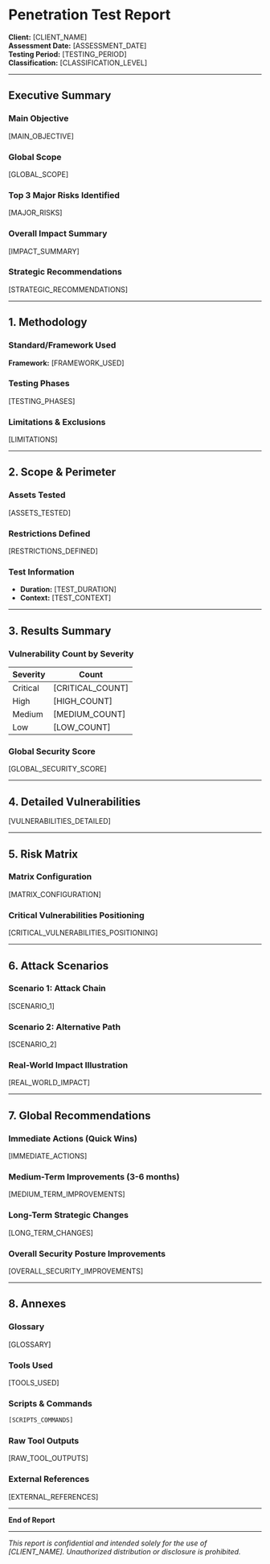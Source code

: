 # Penetration Test Report

**Client:** [CLIENT_NAME]  
**Assessment Date:** [ASSESSMENT_DATE]  
**Testing Period:** [TESTING_PERIOD]  
**Classification:** [CLASSIFICATION_LEVEL]

---

## Executive Summary

### Main Objective

[MAIN_OBJECTIVE]

### Global Scope

[GLOBAL_SCOPE]

### Top 3 Major Risks Identified

[MAJOR_RISKS]

### Overall Impact Summary

[IMPACT_SUMMARY]

### Strategic Recommendations

[STRATEGIC_RECOMMENDATIONS]

---

## 1. Methodology

### Standard/Framework Used

**Framework:** [FRAMEWORK_USED]

### Testing Phases

[TESTING_PHASES]

### Limitations & Exclusions

[LIMITATIONS]

---

## 2. Scope & Perimeter

### Assets Tested

[ASSETS_TESTED]

### Restrictions Defined

[RESTRICTIONS_DEFINED]

### Test Information

- **Duration:** [TEST_DURATION]
- **Context:** [TEST_CONTEXT]

---

## 3. Results Summary

### Vulnerability Count by Severity

| Severity | Count |
|----------|-------|
| Critical | [CRITICAL_COUNT] |
| High     | [HIGH_COUNT] |
| Medium   | [MEDIUM_COUNT] |
| Low      | [LOW_COUNT] |

### Global Security Score

[GLOBAL_SECURITY_SCORE]

---

## 4. Detailed Vulnerabilities

[VULNERABILITIES_DETAILED]

---

## 5. Risk Matrix

### Matrix Configuration

[MATRIX_CONFIGURATION]

### Critical Vulnerabilities Positioning

[CRITICAL_VULNERABILITIES_POSITIONING]

---

## 6. Attack Scenarios

### Scenario 1: Attack Chain

[SCENARIO_1]

### Scenario 2: Alternative Path

[SCENARIO_2]

### Real-World Impact Illustration

[REAL_WORLD_IMPACT]

---

## 7. Global Recommendations

### Immediate Actions (Quick Wins)

[IMMEDIATE_ACTIONS]

### Medium-Term Improvements (3-6 months)

[MEDIUM_TERM_IMPROVEMENTS]

### Long-Term Strategic Changes

[LONG_TERM_CHANGES]

### Overall Security Posture Improvements

[OVERALL_SECURITY_IMPROVEMENTS]

---

## 8. Annexes

### Glossary

[GLOSSARY]

### Tools Used

[TOOLS_USED]

### Scripts & Commands

```bash
[SCRIPTS_COMMANDS]
```

### Raw Tool Outputs

[RAW_TOOL_OUTPUTS]

### External References

[EXTERNAL_REFERENCES]

---

**End of Report**

---

*This report is confidential and intended solely for the use of [CLIENT_NAME]. Unauthorized distribution or disclosure is prohibited.*